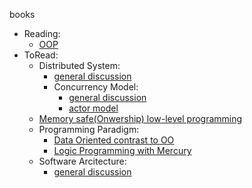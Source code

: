 books
- Reading:
  - [OOP](https://www.amazon.com/Practical-Object-Oriented-Design-Agile-Primer-ebook/dp/B07F88LY9M)
- ToRead:
  - Distributed System:
    - [general discussion](https://www.amazon.com/Designing-Data-Intensive-Applications-Reliable-Maintainable-ebook/dp/B06XPJML5D/ref=sr_1_3?keywords=distributed+system&qid=1553583332&s=digital-text&sr=1-3)
    - Concurrency Model: 
      - [general discussion](https://www.amazon.com/s?k=seven+concurrency+models+in+seven+weeks&i=stripbooks&crid=1KHAXRULLAPXN&sprefix=seven+concurrency%2Cdigital-text%2C338&ref=nb_sb_ss_fb_1_17)
      - [actor model](https://www.amazon.com/Programming-Erlang-Concurrent-Pragmatic-Programmers-ebook/dp/B00I9GR4TW/ref=sr_1_1?keywords=erlang+programming&qid=1553583246&s=digital-text&sr=1-1)
  - [Memory safe(Onwership) low-level programming](https://www.amazon.com/Rust-Programming-Language-Steve-Klabnik-ebook/dp/B071YKRV8Q/ref=sr_1_1?keywords=rust+programming&qid=1553583263&s=digital-text&sr=1-1)
  - Programming Paradigm:
    - [Data Oriented contrast to OO](https://www.amazon.com/Data-oriented-design-engineering-resources-schedules-ebook/dp/B07J4ZTBY8/ref=sr_1_1?keywords=data+oriented+design&qid=1553583281&s=digital-text&sr=1-1)
    - [Logic Programming with Mercury](https://www.amazon.com/Logic-Computer-Science-Foundations-Automatic-ebook/dp/B00Y3Q8RCK/ref=sr_1_2?keywords=logic+for+computer+science&qid=1553583303&s=digital-text&sr=1-2)
  - Software Arcitecture: 
    - [general discussion](https://www.amazon.com/Clean-Architecture-Craftsmans-Software-Structure-ebook/dp/B075LRM681/ref=pd_sim_351_2/142-8338508-6318026?_encoding=UTF8&pd_rd_i=B075LRM681&pd_rd_r=5ba2f0b9-4f94-11e9-8fca-498b2e74bb68&pd_rd_w=p5wdK&pd_rd_wg=BpfxQ&pf_rd_p=90485860-83e9-4fd9-b838-b28a9b7fda30&pf_rd_r=8MVGSTJP8YV0NPD4X15Z&psc=1&refRID=8MVGSTJP8YV0NPD4X15Z)
